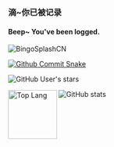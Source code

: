 ### 滴~你已被记录
#### Beep~ You've been logged.

![BingoSplashCN](https://counter.seku.su/cmoe?name=Sn0wo2&theme=r34)

[![Github Commit Snake](https://raw.githubusercontent.com/Sn0wo2/Sn0wo2/refs/heads/output/github-contribution-grid-snake.svg)](##)

![GitHub User's stars](https://img.shields.io/github/stars/Sn0wo2)

<a href="##">
  <img src="https://github-readme-stats.vercel.app/api/top-langs/?username=Sn0wo2&layout=compact&bg_color=161B22&text_color=C9D1D9&title_color=528BFF" title="Top Lang" style="height: 100px; max-width: 50%;" align="left" />
</a>

![GitHub stats](https://github-readme-stats.vercel.app/api?username=Sn0wo2&show_icons=true&theme=radical)
